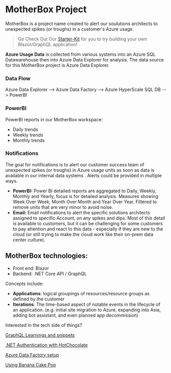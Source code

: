 # MotherBox Project
MotherBox is a project name created to alert our soulutions architects to unexpected spikes (or troughs) in a customer's Azure usage.

> Go Check Out Our [Starter-Kit](https://github.com/microsoft/blazor-graphql-starter-kit) for you to try building your own Blazor/GraphQL application! 

**Azure Usage Data** is collected from various systems into an Azure SQL Datawarehouse then into Azure Data Explorer for analysis. The data source for this MotherBox project is Azure Data Explorer.

### Data Flow
Azure Data Explorer --> Azure Data Factory --> Azure HyperScale SQL DB --> PowerBI

### PowerBI
PowerBI reports in our MotherBox workspace:
- Daily trends
- Weekly trends
- Monthly trends

### Notifications
The goal for notifications is to alert our customer success team of unexpected spikes (or troughs) in Azure usage units as soon as data is available in our internal data systems . Alerts could be provided in multiple ways.

- **PowerBI:** Power BI detailed reports are aggregated to Daily, Weekly, Monthly and Yearly, focus is for detailed analysis. Measures showing Week Over Week, Month Over Month and Year Over Year. Filtered to remove units that are very minor to avoid noise.
- **Email:** Email notifications to alert the specific solutions architects assigned to specific Account, on any spikes and dips. Most of this detail is available to customers, but it can be challenging for some customers to pay attention and react to this data - especially if they are new to the cloud (or still trying to make the cloud work like their on-prem data center culture).

## MotherBox technologies: 
- Front end: Blazor
- Backend: .NET Core API / GraphQL

Concepts include:
- **Applications**: logical groupings of resources/resource groups as defined by the customer
- **Iterations**: The time-based aspect of notable events in the lifecycle of an application. (e.g. initial site migration to Azure, expanding into Asia, adding bot assistant, and even planned app decommission)

Interested in the tech side of things?

[GraphQL Learnings and snippets](./learnings/GraphQL)

[.NET Authentication with HotChocolate](./learnings/.NET/Authentication)

[Azure Data Factory setup](./learnings/Data)

[Using Banana Cake Pop](./learnings/Banana%20Cake%20Pop/Readme.md)
